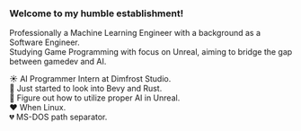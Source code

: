 ### Welcome to my humble establishment!

Professionally a Machine Learning Engineer with a background as a Software Engineer. <br>
Studying Game Programming with focus on Unreal, aiming to bridge the gap between gamedev and AI. <br>

☀ AI Programmer Intern at Dimfrost Studio. <br>
🌙 Just started to look into Bevy and Rust. <br>
🧠 Figure out how to utilize proper AI in Unreal. <br>
❤ When Linux. <br>
💔 MS-DOS path separator. <br>

<!--
"I don't know who you are. 
I don't know what you want. 
If you're seeking digital riches or chaos, I can assure you, I don't hold vast wealth, but what I do possess is a highly specialized array of skills. 
Skills I've cultivated over an extensive career in computer science, machine learning, and game programming. 
These are skills that make me a formidable adversary for individuals like you in the digital realm. 
If you release your hold on the virtual world now, that'll be the end of it. 
I won't hunt you down; I won't initiate a pursuit. 
However, should you choose to persist, rest assured that I will track you, I will locate you, and I will ensure the termination of your digital endeavors."

"I don't know who you are. 
I don't know what you want. 
If you are looking for a niche skill I can tell you I don't have it, but what I do have are a very particular set of skills. 
Skills I have acquired over a very long career. 
Skills that make me a nightmare for people like you. 
If you let my daughter go now that'll be the end of it. 
I will not look for you, I will not pursue you, but if you don't, I will look for you, I will find you and I will kill you."
-->



